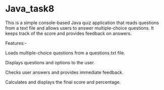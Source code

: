 # Java_task8

This is a simple console-based Java quiz application that reads questions from a text file and allows users to answer multiple-choice questions. It keeps track of the score and provides feedback on answers.

Features:-

Loads multiple-choice questions from a questions.txt file.

Displays questions and options to the user.

Checks user answers and provides immediate feedback.

Calculates and displays the final score and percentage.
